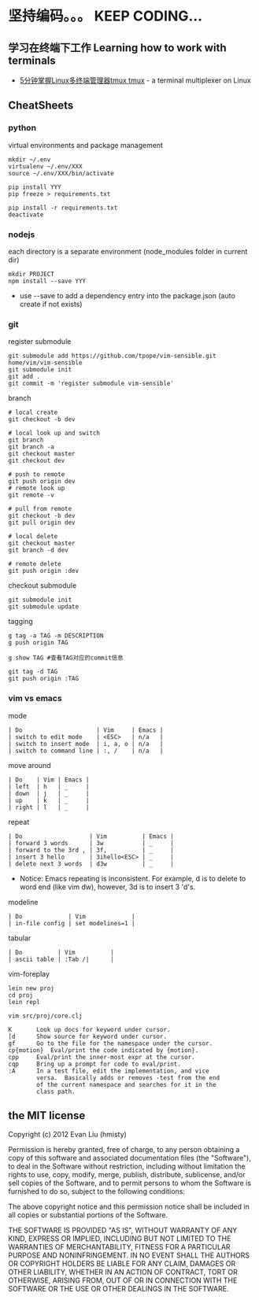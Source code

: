 <!-- vim:set ft=markdown: -->

# 坚持编码。。。 KEEP CODING...

## 学习在终端下工作 Learning how to work with terminals 

* [5分钟掌握Linux多终端管理器tmux tmux](linux/tmux.md) - a terminal multiplexer on Linux



## CheatSheets

### python

virtual environments and package management

	mkdir ~/.env
	virtualenv ~/.env/XXX
	source ~/.env/XXX/bin/activate

	pip install YYY
	pip freeze > requirements.txt

	pip install -r requirements.txt
	deactivate

### nodejs

each directory is a separate environment (node\_modules folder in current dir)

	mkdir PROJECT
	npm install --save YYY

* use --save to add a dependency entry into the package.json (auto create if not exists)

### git

register submodule

	git submodule add https://github.com/tpope/vim-sensible.git home/vim/vim-sensible
	git submodule init
	git add .
	git commit -m 'register submodule vim-sensible'

branch
	
	# local create
	git checkout -b dev

	# local look up and switch
	git branch
	git branch -a
	git checkout master
	git checkout dev

	# push to remote
	git push origin dev
	# remote look up
	git remote -v
	
	# pull from remote
	git checkout -b dev
	git pull origin dev

	# local delete
	git checkout master
	git branch -d dev

	# remote delete
	git push origin :dev

checkout submodule

	git submodule init
	git submodule update

tagging

	g tag -a TAG -m DESCRIPTION
	g push origin TAG

	g show TAG #查看TAG对应的commit信息

	git tag -d TAG
	git push origin :TAG


### vim vs emacs

mode

	| Do                     | Vim     | Emacs |
	| switch to edit mode    | <ESC>   | n/a   |
	| switch to insert mode  | i, a, o | n/a   |
	| switch to command line | :, /    | n/a   |

move around

	| Do    | Vim | Emacs |
	| left  | h   | _     |
	| down  | j   | _     |
	| up    | k   | _     |
	| right | l   | _     |

repeat

	| Do                   | Vim          | Emacs |
	| forward 3 words      | 3w           | _     |
	| forward to the 3rd , | 3f,          | _     |
	| insert 3 hello       | 3ihello<ESC> | _     |
	| delete next 3 words  | d3w          | _     |

* Notice: Emacs repeating is inconsistent. For example, <ESC>d is to delete to word end (like vim dw), however, <ESC>3d is to insert 3 'd's.

modeline

	| Do             | Vim             |
	| in-file config | set modelines=1 |

tabular

	| Do          | Vim          |
	| ascii table | :Tab /|      |

vim-foreplay
	
	lein new proj
	cd proj
	lein repl

	vim src/proj/core.clj

	K		Look up docs for keyword under cursor.
	[d		Show source for keyword under cursor.
	gf		Go to the file for the namespace under the cursor.
	cp{motion}	Eval/print the code indicated by {motion}.
	cpp		Eval/print the inner-most expr at the cursor.
	cqp		Bring up a prompt for code to eval/print.
	:A		In a test file, edit the implementation, and vice
			versa.  Basically adds or removes -test from the end
			of the current namespace and searches for it in the
			class path.

the MIT license
---
Copyright (c) 2012 Evan Liu (hmisty)

Permission is hereby granted, free of charge, to any person obtaining a copy
of this software and associated documentation files (the "Software"), to deal
in the Software without restriction, including without limitation the rights
to use, copy, modify, merge, publish, distribute, sublicense, and/or sell
copies of the Software, and to permit persons to whom the Software is
furnished to do so, subject to the following conditions:

The above copyright notice and this permission notice shall be included in
all copies or substantial portions of the Software.

THE SOFTWARE IS PROVIDED "AS IS", WITHOUT WARRANTY OF ANY KIND, EXPRESS OR
IMPLIED, INCLUDING BUT NOT LIMITED TO THE WARRANTIES OF MERCHANTABILITY,
FITNESS FOR A PARTICULAR PURPOSE AND NONINFRINGEMENT. IN NO EVENT SHALL THE
AUTHORS OR COPYRIGHT HOLDERS BE LIABLE FOR ANY CLAIM, DAMAGES OR OTHER
LIABILITY, WHETHER IN AN ACTION OF CONTRACT, TORT OR OTHERWISE, ARISING FROM,
OUT OF OR IN CONNECTION WITH THE SOFTWARE OR THE USE OR OTHER DEALINGS IN
THE SOFTWARE.
